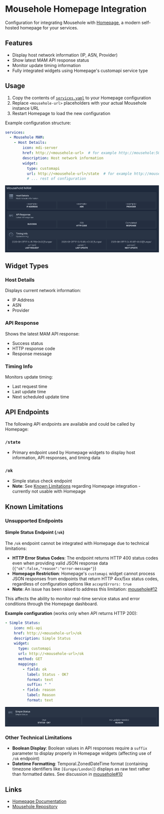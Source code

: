 # Mousehole Homepage Integration

Configuration for integrating Mousehole with [Homepage](https://gethomepage.dev), a modern self-hosted homepage for your services.

## Features

- Display host network information (IP, ASN, Provider)
- Show latest MAM API response status
- Monitor update timing information
- Fully integrated widgets using Homepage's customapi service type

## Usage

1. Copy the contents of [`services.yaml`](./services.yaml) to your Homepage configuration
2. Replace `<mousehole-url>` placeholders with your actual Mousehole instance URL
3. Restart Homepage to load the new configuration

Example configuration structure:
```yaml
services:
  - Mousehole MAM:
    - Host Details:
        icon: mdi-server
        href: http://<mousehole-url>  # for example http://mousehole:5010
        description: Host network information
        widget:
          type: customapi
          url: http://<mousehole-url>/state  # for example http://mousehole:5010/state
          # ... rest of configuration
```

![Homepage Widgets Example](./docs/homepage-widgets.png)


## Widget Types

### Host Details
Displays current network information:
- IP Address
- ASN
- Provider

### API Response
Shows the latest MAM API response:
- Success status
- HTTP response code
- Response message

### Timing Info
Monitors update timing:
- Last request time
- Last update time
- Next scheduled update time

## API Endpoints

The following API endpoints are available and could be called by Homepage:

### `/state`
- Primary endpoint used by Homepage widgets to display host information, API responses, and timing data

### `/ok`
- Simple status check endpoint
- **Note**: See [Known Limitations](#simple-status-endpoint-ok) regarding Homepage integration - currently not usable with Homepage

## Known Limitations

### Unsupported Endpoints

#### Simple Status Endpoint (`/ok`)
The `/ok` endpoint cannot be integrated with Homepage due to technical limitations:

- **HTTP Error Status Codes**: The endpoint returns HTTP 400 status codes even when providing valid JSON response data (`{"ok":false,"reason":"error-message"}`)
- **Homepage Restriction**: Homepage's `customapi` widget cannot process JSON responses from endpoints that return HTTP 4xx/5xx status codes, regardless of configuration options like `acceptErrors: true`
- **Note**: An issue has been raised to address this limitation: [mousehole#12](https://github.com/t-mart/mousehole/issues/12)

This affects the ability to monitor real-time service status and error conditions through the Homepage dashboard.

**Example configuration** (works only when API returns HTTP 200):
```yaml
- Simple Status:
    icon: mdi-api
    href: http://<mousehole-url>/ok
    description: Simple Status
    widget:
      type: customapi
      url: http://<mousehole-url>/ok
      method: GET
      mappings:
        - field: ok
          label: Status - OK?
          format: text
          suffix: " "
        - field: reason
          label: Reason
          format: text
```

![Simple Status Widget Example](./docs/homepage-simple-status.png)

### Other Technical Limitations

- **Boolean Display**: Boolean values in API responses require a `suffix` parameter to display properly in Homepage widgets (affecting use of `/ok` endpoint)
- **Datetime Formatting**: Temporal.ZonedDateTime format (containing timezone identifiers like `[Europe/London]`) displays as raw text rather than formatted dates. See discussion in [mousehole#10](https://github.com/t-mart/mousehole/issues/10#issuecomment-3172929431)

## Links

- [Homepage Documentation](https://gethomepage.dev)
- [Mousehole Repository](https://github.com/t-mart/mousehole)
